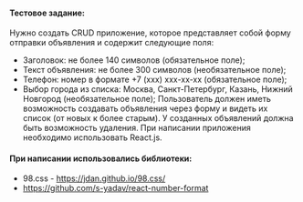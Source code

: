 #### Тестовое задание:
Нужно создать CRUD приложение, которое представляет собой форму отправки объявления и содержит следующие поля:
- Заголовок: не более 140 символов (обязательное поле);
- Текст объявления: не более 300 символов (необязательное поле);
- Телефон: номер в формате +7 (ххх) ххх-хх-хх (обязательное поле);
- Выбор города из списка: Москва, Санкт-Петербург, Казань, Нижний Новгород (необязательное поле);
Пользователь должен иметь возможность создавать объявления через форму и видеть их список (от новых к более старым). 
У созданных объявлений должна быть возможность удаления.
При написании приложения необходимо использовать React.js.

#### При написании использовались библиотеки:
- 98.css - https://jdan.github.io/98.css/
- https://github.com/s-yadav/react-number-format



